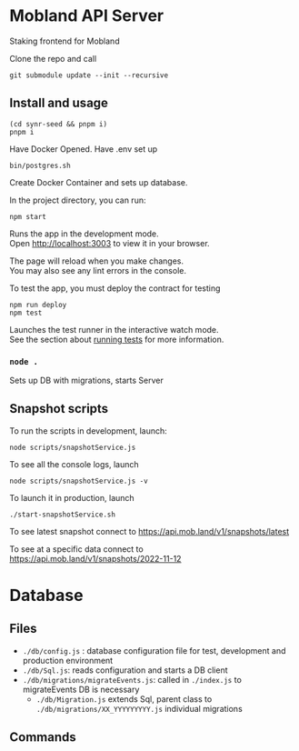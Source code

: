 # Mobland API Server

Staking frontend for Mobland

Clone the repo and call

```
git submodule update --init --recursive
```

## Install and usage

```
(cd synr-seed && pnpm i)
pnpm i
```

Have Docker Opened.
Have .env set up

```
bin/postgres.sh
```

Create Docker Container and sets up database.

In the project directory, you can run:

```
npm start
```

Runs the app in the development mode.\
Open [http://localhost:3003](http://localhost:3003) to view it in your browser.

The page will reload when you make changes.\
You may also see any lint errors in the console.

To test the app, you must deploy the contract for testing

```
npm run deploy
npm test
```

Launches the test runner in the interactive watch mode.\
See the section about [running tests](https://facebook.github.io/create-react-app/docs/running-tests) for more information.

### `node .`

Sets up DB with migrations, starts Server

## Snapshot scripts

To run the scripts in development, launch:

```
node scripts/snapshotService.js
```

To see all the console logs, launch

```
node scripts/snapshotService.js -v
```

To launch it in production, launch

```
./start-snapshotService.sh
```

To see latest snapshot connect to
https://api.mob.land/v1/snapshots/latest

To see at a specific data connect to
https://api.mob.land/v1/snapshots/2022-11-12

# Database

## Files

- `./db/config.js` : database configuration file for test, development and production environment
- `./db/Sql.js`: reads configuration and starts a DB client
- `./db/migrations/migrateEvents.js`: called in `./index.js` to migrateEvents DB is necessary
  - `./db/Migration.js` extends Sql, parent class to `./db/migrations/XX_YYYYYYYYY.js` individual migrations

## Commands
